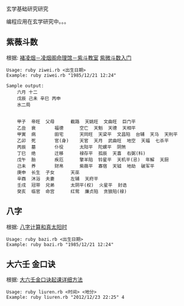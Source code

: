  


玄学基础研究研究

编程应用在玄学研究中。。。	


紫薇斗数
-------
根据:
[褚凌烟－凌烟阁命理馆－紫斗教室](http://v.youku.com/v_show/id_XMjcwOTA2NDI0.html)
[紫微斗数入门](http://www.zhycw.com/art/n622c9.aspx)
	
	Usage: ruby ziwei.rb <出生日期>
	Example: ruby ziwei.rb "1985/12/21 12:24"
	
	Sample output:
		六月 十二
		戊辰 己未 辛巳 丙申 
		水二局


		甲子  帝旺	父母		截路  天姚旺  文曲旺  巨门平  
		乙丑  衰		福德		空亡  天魁  天德  天相平  
		甲寅  病		田宅		天同旺  天梁平  文昌陷  台辅  天马  天刑平  
		乙卯  死		官(身)	天官  天月  武曲旺  地空  天福  七杀平  
		丙辰  墓		仆役		太阳平  陀螺平  阴煞  
		丁巳  绝		迁移		禄存平  孤辰  天喜  右弼(科)  
		戊午  胎		疾厄		擎羊陷  铃星平  天机平(忌)  年解  天厨  
		己未  养		财帛		紫薇平  寡宿  天钺  地劫  破军平  
		庚申  长生	子女		天巫  
		辛酉  沐浴	夫妻		左辅  天府平  
		壬戌  冠带	兄弟		太阴平(权)  火星平  封诰  
		癸亥  临官	命宫		红鸳  廉贞陷  贪狼陷(禄)

八字
----
根据:
[八字计算和真太阳时](http://bjtime.cn/bazi.asp)


	Usage: ruby bazi.rb <出生日期>
	Example: ruby bazi.rb "1985/12/21 12:24"


大六壬 金口诀
----
根据:
[大六壬金口诀起课详细方法](http://www.zhycw.com/art/n863c10.aspx)
	
	Usage: ruby liuren.rb <时间> <地分>
	Example: ruby liuren.rb "2012/12/23 22:25" 4


	





